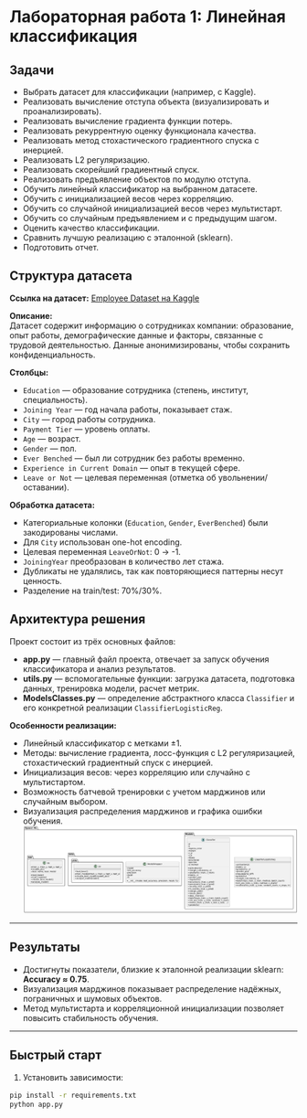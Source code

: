 # Лабораторная работа 1: Линейная классификация

## Задачи
- Выбрать датасет для классификации (например, с Kaggle).  
- Реализовать вычисление отступа объекта (визуализировать и проанализировать).  
- Реализовать вычисление градиента функции потерь.  
- Реализовать рекуррентную оценку функционала качества.  
- Реализовать метод стохастического градиентного спуска с инерцией.  
- Реализовать L2 регуляризацию.  
- Реализовать скорейший градиентный спуск.  
- Реализовать предъявление объектов по модулю отступа.  
- Обучить линейный классификатор на выбранном датасете.  
- Обучить с инициализацией весов через корреляцию.  
- Обучить со случайной инициализацией весов через мультистарт.  
- Обучить со случайным предъявлением и с предыдущим шагом.  
- Оценить качество классификации.  
- Сравнить лучшую реализацию с эталонной (sklearn).  
- Подготовить отчет.

## Структура датасета
**Ссылка на датасет:** [Employee Dataset на Kaggle](https://www.kaggle.com/datasets/tawfikelmetwally/employee-dataset)  

**Описание:**  
Датасет содержит информацию о сотрудниках компании: образование, опыт работы, демографические данные и факторы, связанные с трудовой деятельностью. Данные анонимизированы, чтобы сохранить конфиденциальность.

**Столбцы:**
- `Education` — образование сотрудника (степень, институт, специальность).  
- `Joining Year` — год начала работы, показывает стаж.  
- `City` — город работы сотрудника.  
- `Payment Tier` — уровень оплаты.  
- `Age` — возраст.  
- `Gender` — пол.  
- `Ever Benched` — был ли сотрудник без работы временно.  
- `Experience in Current Domain` — опыт в текущей сфере.  
- `Leave or Not` — целевая переменная (отметка об увольнении/оставании).

**Обработка датасета:**
- Категориальные колонки (`Education`, `Gender`, `EverBenched`) были закодированы числами.  
- Для `City` использован one-hot encoding.  
- Целевая переменная `LeaveOrNot`: 0 → -1.  
- `JoiningYear` преобразован в количество лет стажа.  
- Дубликаты не удалялись, так как повторяющиеся паттерны несут ценность.  
- Разделение на train/test: 70%/30%.

## Архитектура решения
Проект состоит из трёх основных файлов:

- **app.py** — главный файл проекта, отвечает за запуск обучения классификатора и анализ результатов.  
- **utils.py** — вспомогательные функции: загрузка датасета, подготовка данных, тренировка модели, расчет метрик.  
- **ModelsClasses.py** — определение абстрактного класса `Classifier` и его конкретной реализации `ClassifierLogisticReg`.  

**Особенности реализации:**
- Линейный классификатор с метками ±1.  
- Методы: вычисление градиента, лосс-функция с L2 регуляризацией, стохастический градиентный спуск с инерцией.  
- Инициализация весов: через корреляцию или случайно с мультистартом.  
- Возможность батчевой тренировки с учетом марджинов или случайным выбором.  
- Визуализация распределения марджинов и графика ошибки обучения.  
![Диаграмма классов](source/diagram.png)

---

## Результаты
- Достигнуты показатели, близкие к эталонной реализации sklearn:  
  **Accuracy ≈ 0.75**.  
- Визуализация марджинов показывает распределение надёжных, пограничных и шумовых объектов.  
- Метод мультистарта и корреляционной инициализации позволяет повысить стабильность обучения.  

---

## Быстрый старт
1. Установить зависимости:
```bash
pip install -r requirements.txt
python app.py
```
